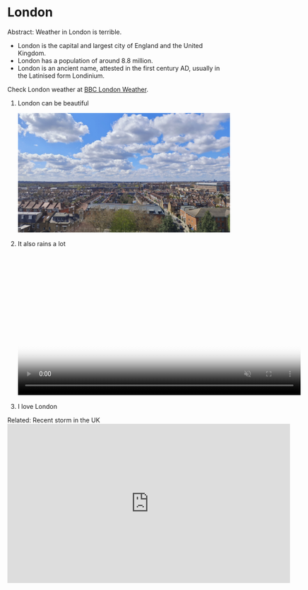 # London

Abstract: Weather in London is terrible.

- London is the capital and largest city of England and the United Kingdom.
- London has a population of around 8.8 million.
- London is an ancient name, attested in the first century AD, usually in the Latinised form Londinium.

Check London weather at [BBC London Weather](https://www.bbc.co.uk/weather/2643743).

1. London can be beautiful

    ![Sunny London image](images/sunny.jpg)

2. It also rains a lot

    <!-- ![Rainy London video](videos/raining.mp4) -->

    <video poster="images/sunny.jpg" autoplay controls muted loop width="640">
    <source src="videos/raining.mp4" type="video/mp4">
    </video>
3. I love London

<!-- <div class="youtube-video">
    <iframe width="640" height="360" src="https://www.youtube.com/embed/V2U99cLbSqc?si=0MJNA5CyYZ1vUE2p" title="YouTube video player" frameborder="0" allow="accelerometer; autoplay; clipboard-write; encrypted-media; gyroscope; picture-in-picture; web-share" allowfullscreen></iframe>
</div> -->

Related: Recent storm in the UK 
    <iframe width="640" height="360" src="https://www.youtube.com/embed/V2U99cLbSqc?si=0MJNA5CyYZ1vUE2p" title="YouTube video player" frameborder="0" allow="accelerometer; autoplay; clipboard-write; encrypted-media; gyroscope; picture-in-picture; web-share" allowfullscreen></iframe>

<!-- <video src='https://www.youtube.com/embed/V2U99cLbSqc?si=0MJNA5CyYZ1vUE2p'></video> -->
